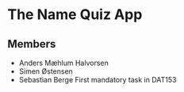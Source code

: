 # The Name Quiz App

## Members
- Anders Mæhlum Halvorsen 
- Simen Østensen
- Sebastian Berge
First mandatory task in DAT153
